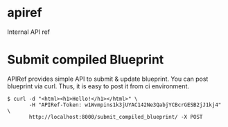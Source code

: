 # apiref

Internal API ref

# Submit compiled Blueprint

APIRef provides simple API to submit & update blueprint.
You can post blueprint via curl. Thus, it is easy to post it from ci environment.

```
$ curl -d "<html><h1>Hello!</h1></html>" \
       -H "APIRef-Token: w1Wvmpins1k3jUYAC142Ne3QabjYCBcrGESB2jJ1kj4" \
       http://localhost:8000/submit_compiled_blueprint/ -X POST
```
